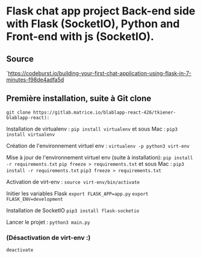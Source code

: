 # Flask chat app project Back-end side with Flask (SocketIO), Python and Front-end with js (SocketIO).

## Source   
`https://codeburst.io/building-your-first-chat-application-using-flask-in-7-minutes-f98de4adfa5d

## Première installation, suite à Git clone
```git clone https://gitlab.matrice.io/blablapp-react-426/tkiener-blablapp-react):```

Installation de virtualenv :
```pip install virtualenv```
 et sous Mac :
```pip3 install virtualenv```

Création de l'environnement virtuel env :
```virtualenv -p python3 virt-env```

Mise à jour de l'environnement virtuel env (suite à installation):
```pip install -r requirements.txt```
```pip freeze > requirements.txt```
 et sous Mac :
```pip3 install -r requirements.txt```
```pip3 freeze > requirements.txt```

Activation de virt-env :
```source virt-env/bin/activate```

 Initier les variables Flask
```export FLASK_APP=app.py```
```export FLASK_ENV=development```

Installation de SocketIO
```pip3 install flask-socketio```

Lancer le projet :
```python3 main.py```

### (Désactivation de virt-env :)
```deactivate```
